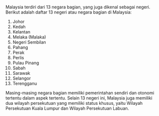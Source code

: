 Malaysia terdiri dari 13 negara bagian, yang juga dikenal sebagai negeri. Berikut adalah daftar 13 negeri atau negara bagian di Malaysia:

1. Johor
2. Kedah
3. Kelantan
4. Melaka (Malaka)
5. Negeri Sembilan
6. Pahang
7. Perak
8. Perlis
9. Pulau Pinang
10. Sabah
11. Sarawak
12. Selangor
13. Terengganu

Masing-masing negara bagian memiliki pemerintahan sendiri dan otonomi tertentu dalam aspek tertentu. Selain 13 negeri ini, Malaysia juga memiliki dua wilayah persekutuan yang memiliki status khusus, yaitu Wilayah Persekutuan Kuala Lumpur dan Wilayah Persekutuan Labuan.